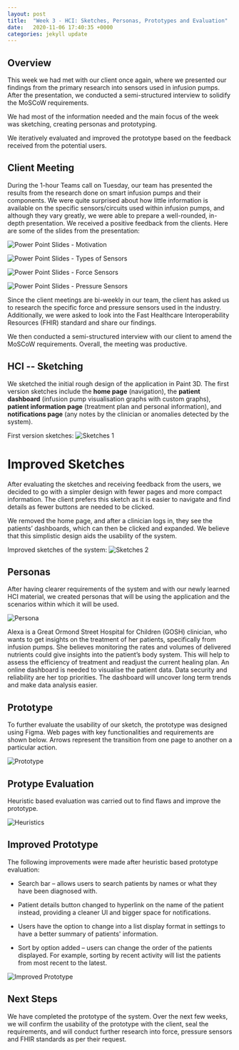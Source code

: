 ```yaml
---
layout: post
title:  "Week 3 - HCI: Sketches, Personas, Prototypes and Evaluation"
date:   2020-11-06 17:40:35 +0000
categories: jekyll update
---
```


## Overview

This week we had met with our client once again, where we presented our findings from the primary research into sensors used in infusion pumps. After the presentation, we conducted a semi-structured interview to solidify the MoSCoW requirements.

We had most of the information needed and the main focus of the week was sketching, creating personas and prototyping.

We iteratively evaluated and improved the prototype based on the feedback received from the potential users.

## Client Meeting

During the 1-hour Teams call on Tuesday, our team has presented the results from the research done on smart infusion pumps and their components. We were quite surprised about how little information is available on the specific sensors/circuits used within infusion pumps, and although they vary greatly, we were able to prepare a well-rounded, in-depth presentation. We received a positive feedback from the clients. Here are some of the slides from the presentation:

![Power Point Slides - Motivation](/Dev-Blog/assets/week3/presentation_slide1.png)

![Power Point Slides - Types of Sensors](/Dev-Blog/assets/week3/presentation_slide2.png)

![Power Point Slides - Force Sensors](/Dev-Blog/assets/week3/presentation_slide3.png)

![Power Point Slides - Pressure Sensors](/Dev-Blog/assets/week3/pressure_sensors.png)


Since the client meetings are bi-weekly in our team, the client has asked us to research the specific force and pressure sensors used in the industry. Additionally, we were asked to look into the Fast Healthcare Interoperability Resources (FHIR) standard and share our findings.

We then conducted a semi-structured interview with our client to amend the MoSCoW requirements. Overall, the meeting was productive.

## HCI -- Sketching

We sketched the initial rough design of the application in Paint 3D. The first version sketches include the **home page** (navigation), the **patient dashboard** (infusion pump visualisation graphs with custom graphs), **patient information page** (treatment plan and personal information), and **notifications page** (any notes by the clinician or anomalies detected by the system).

First version sketches:
![Sketches 1](/Dev-Blog/assets/week3/sketch1.png)


# Improved Sketches

After evaluating the sketches and receiving feedback from the users, we decided to go with a simpler design with fewer pages and more compact information. The client prefers this sketch as it is easier to navigate and find details as fewer buttons are needed to be clicked.

We removed the home page, and after a clinician logs in, they see the patients’ dashboards, which can then be clicked and expanded. We believe that this simplistic design aids the usability of the system.

Improved sketches of the system:
![Sketches 2](/Dev-Blog/assets/week3/sketch2.png)


## Personas

After having clearer requirements of the system and with our newly learned HCI material, we created personas that will be using the application and the scenarios within which it will be used.

![Persona](/Dev-Blog/assets/week3/persona.png)


Alexa is a Great Ormond Street Hospital for Children (GOSH) clinician, who wants to get insights on the treatment of her patients, specifically from infusion pumps. She believes monitoring the rates and volumes of delivered nutrients could give insights into the patient’s body system. This will help to assess the efficiency of treatment and readjust the current healing plan. An online dashboard is needed to visualise the patient data. Data security and reliability are her top priorities. The dashboard will uncover long term trends and make data analysis easier.

## Prototype

To further evaluate the usability of our sketch, the prototype was designed using Figma. Web pages with key functionalities and requirements are shown below. Arrows represent the transition from one page to another on a particular action.

![Prototype](/Dev-Blog/assets/week3/prototype.png)


## Protype Evaluation

Heuristic based evaluation was carried out to find flaws and improve the prototype.

![Heuristics](/Dev-Blog/assets/week3/heuristics.png)


## Improved Prototype

The following improvements were made after heuristic based prototype evaluation:

- Search bar – allows users to search patients by names or what they have been diagnosed with.

- Patient details button changed to hyperlink on the name of the patient instead, providing a cleaner UI and bigger space for notifications.

- Users have the option to change into a list display format in settings to have a better summary of patients' information.

- Sort by option added – users can change the order of the patients displayed. For example, sorting by recent activity will list the patients from most recent to the latest.

![Improved Prototype](/Dev-Blog/assets/week3/improved_prototype.png)


## Next Steps

We have completed the prototype of the system. Over the next few weeks, we will confirm the usability of the prototype with the client, seal the requirements, and will conduct further research into force, pressure sensors and FHIR standards as per their request.
